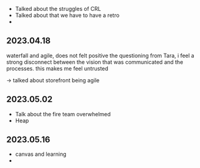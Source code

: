 * Talked about the struggles of CRL
* Talked about that we have to have a retro
* 

## 2023.04.18

waterfall and agile, does not felt positive the questioning from Tara, i feel a strong disconnect between the vision that was communicated and the processes. this makes me feel untrusted

-> talked about storefront being agile


## 2023.05.02

- Talk about the fire team overwhelmed
- Heap

## 2023.05.16
- canvas and learning
- 